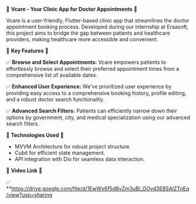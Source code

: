 🏥 **Vcare - Your Clinic App for Doctor Appointments** 🚀

Vcare is a user-friendly, Flutter-based clinic app that streamlines the doctor appointment booking process. Developed during our internship at Eraasoft, this project aims to bridge the gap between patients and healthcare providers, making healthcare more accessible and convenient.

🔹 **Key Features** 🔹

✅ **Browse and Select Appointments:** Vcare empowers patients to effortlessly browse and select their preferred appointment times from a comprehensive list of available dates.

✅ **Enhanced User Experience:** We've prioritized user experience by providing easy access to a comprehensive booking history, profile editing, and a robust doctor search functionality.

✅ **Advanced Search Filters:** Patients can efficiently narrow down their options by government, city, and medical specialization using our advanced search filters.

🚀 **Technologies Used** 🚀

- MVVM Architecture for robust project structure.
- Cubit for efficient state management.
- API integration with Dio for seamless data interaction.

🔹 **Video Link** 🔹

✅ **https://drive.google.com/file/d/1EwWx6f5d8vZm3uBj_OOyd3E8SAlZTnEq/view?usp=sharing
